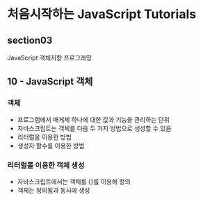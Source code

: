# 처음시작하는 JavaScript Tutorials

## section03
JavaScript 객체지향 프로그래밍


## 10 - JavaScript 객체

### 객체
- 프로그램에서 매게체 하나에 대한 값과 기능을 관리하는 단위
- 자바스크립트는 객체를 다음 두 가지 방법으로 생성할 수 있음
 - 리터럴을 이용한 방법
 - 생성자 함수를 이용한 방법


### 리터럴를 이용한 객체 생성
- 자바스크립트에서는 객체를 {}를 이용해 정의
- 객체는 정의됨과 동시에 생성


<pre>
	<script>
		function f1(){
			document.write("f1함수 호출");
		}
		// 실행하면 아무것도 출력되지 않음
		// 함수를 호출해야 내부에 있는 코드가 출력
		
		f1();
	</script>
</pre>
